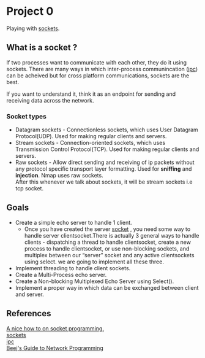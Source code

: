 # Project 0
Playing with [sockets](https://en.wikipedia.org/wiki/Network_socket).

## What is a socket ?
If two processes want to communicate with each other, they do it using
sockets. There are many ways in which inter-process 
communincation ([ipc](https://en.wikipedia.org/wiki/Inter-process_communication#Approaches)) 
can be acheived but for cross platform communications, sockets are the best. 

If you want to understand it, think it as an endpoint for sending and receiving data across the network.

### Socket types
+ Datagram sockets - Connectionless sockets, which uses User Datagram Protocol(UDP). Used for 
  making regular clients and servers.
+ Stream sockets - Connection-oriented sockets, which uses Transmission Control Protocol(TCP). 
  Used for making regular clients and servers.
+ Raw sockets - Allow direct sending and receiving of ip packets without any protocol specific 
  transport layer formatting. Used for **sniffing** and **injection**. Nmap uses raw sockets.  
  After this whenever we talk about sockets, it will be stream sockets i.e tcp socket.

## Goals 
+ Create a simple echo server to handle 1 client.
  - Once you have created the server [socket](https://docs.python.org/3/howto/sockets.html#creating-a-socket) , you need some way to handle server clientsocket.There is actually 3 general ways to handle
    clients \- dispatching a thread to handle clientsocket, create a new process to handle clientsocket,
    or use non-blocking sockets, and multiplex between our “server” socket and any active clientsockets
    using select. we are going to implement all these three.
+ Implement threading to handle client sockets.
+ Create a Multi-Process echo server.
+ Create a Non-blocking Multiplexed Echo Server using Select().
+ Implement a proper way in which data can be exchanged between client and server.

## References
[A nice how to on socket programming.](https://docs.python.org/3/howto/sockets.html)  
[sockets](https://en.wikipedia.org/wiki/Network_socket)  
[ipc](https://en.wikipedia.org/wiki/Inter-process_communication)  
[Beej's Guide to Network Programming](https://beej.us/guide/bgnet/html/split/)
